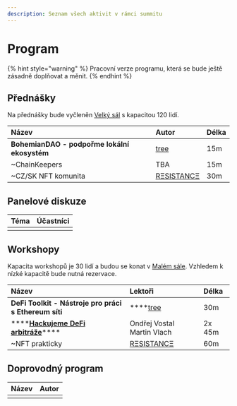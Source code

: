 ```yaml
---
description: Seznam všech aktivit v rámci summitu
---
```


# Program

{% hint style="warning" %}
Pracovní verze programu, která se bude ještě zásadně doplňovat a měnit.
{% endhint %}

## Přednášky

Na přednášky bude vyčleněn [Velký sál](../misto-konani.md#dostupne-prostory) s kapacitou 120 lidí.

| Název | Autor | Délka |
| :--- | :--- | :--- |
| **BohemianDAO - podpořme lokální ekosystém** | [tree](https://twitter.com/treecz) | 15m |
| ~ChainKeepers | TBA | 15m |
| ~CZ/SK NFT komunita | [RΞSISTANCΞ](https://twitter.com/reesistancee) | 30m |

## Panelové diskuze

| Téma | Účastníci |
| :--- | :--- |
|  |  |

## Workshopy

Kapacita workshopů je 30 lidí a budou se konat v [Malém sále](../misto-konani.md#dostupne-prostory). Vzhledem k nízké kapacitě bude nutná rezervace.

| Název | Lektoři | Délka |
| :--- | :--- | :--- |
| **DeFi Toolkit - Nástroje pro práci s Ethereum síti** | \*\*\*\*[tree](https://twitter.com/treecz) | 30m |
| \*\*\*\*[**Hackujeme DeFi arbitráže**](workshopy/hackujeme-defi-arbitraze.md)\*\*\*\* | Ondřej Vostal Martin Vlach | 2x 45m |
| ~NFT prakticky | [RΞSISTANCΞ](https://twitter.com/reesistancee) | 60m |

## Doprovodný program

| Název | Autor |
| :--- | :--- |
|  |  |



